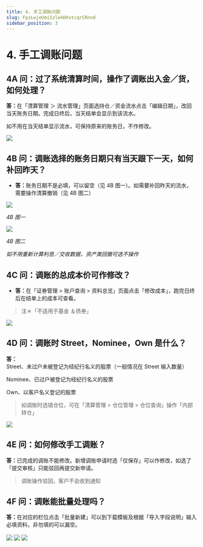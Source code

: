 ```yaml
---
title: 4. 手工调账问题
slug: FpzLwjeUmiIzlekHXvtcqrCRnnd
sidebar_position: 3
---
```



# 4. 手工调账问题

## 4A 问：过了系统清算时间，操作了调账出入金／货，如何处理？

<b>答：</b>在「清算管理 ＞ 流水管理」页面选持仓／资金流水点击「编辑日期」，改回当天账务日期。完成日终后，当天结单会显示到该流水。


如不用在当天结单显示流水，可保持原来的账务日，不作修改。

<img src="/assets/UhMiblXJzoLsrrxysDzczFjbnDe.png" src-width="2386" src-height="828" align="center"/>

## 4B 问：调账选择的账务日期只有当天跟下一天，如何补回昨天？

- <b>答：</b>账务日期不是必填，可以留空（见 4B 图一）。如需要补回昨天的流水，需要操作清算撤销（见 4B 图二）

<img src="/assets/KTODbXQ0torVsWx4uNMcLrUjnid.png" src-width="2494" src-height="1438" align="center"/>

<em>4B 图一</em>

<img src="/assets/T1BPb8p5SohAPXxO4BocLqy3nvb.png" src-width="2390" src-height="1420" align="center"/>

<em>4B 图二</em>

<em>如不用重新计算利息／交收数据，资产类回撤可选不操作</em>

## 4C 问：调账的总成本价可作修改？

- <b>答：</b>在「证券管理 &gt; 账户查询 &gt; 资料总览」页面点击「修改成本」，跑完日终后在结单上的成本可查看。


> 注＊「不适用于基金 ＆债券」 

<img src="/assets/CeOCbCfBDoMBN6xrHQJcwTQwn0g.png" src-width="2346" src-height="1386" align="center"/>

## 4D 问：调账时 Street，Nominee，Own 是什么？ 

<b>答：</b>Street、未过户未被登记为经纪行名义的股票（一般情况在 Street 输入数量） 

Nominee、已过户被登记为经纪行名义的股票

Own、以客户名义登记的股票

> 如调账时选错仓位，可在「清算管理 &gt; 仓位管理 &gt; 仓位查询」操作「内部转仓」

<img src="/assets/Mc6EbfsEZomtJHxtjDccYBZRnle.png" src-width="766" src-height="1352" align="center"/>

## 4E 问：如何修改手工调账？

<b>答：</b>已完成的调账不能修改。新增调账申请时选「仅保存」可以作修改，如选了「提交审核」只能驳回再提交新申请。

> 调账操作驳回，客户不会收到通知

## 4F 问：调账能批量处理吗？

<b>答：</b>在对应的栏位点击「批量新建」可以到下载模板及根据「导入字段说明」输入必填资料，非勿填的可以漏空。

<img src="/assets/C7FubLcaMoZnd8xax0Ocyw8Tnje.png" src-width="2766" src-height="700" align="center"/>

<img src="/assets/IzwqbDSh2olOrHxsfkrc4avQnwe.png" src-width="2352" src-height="1352" align="center"/>

<img src="/assets/OBlnbjBEBo5wMtxM0hWcRzaSnth.png" src-width="1404" src-height="1290" align="center"/>

